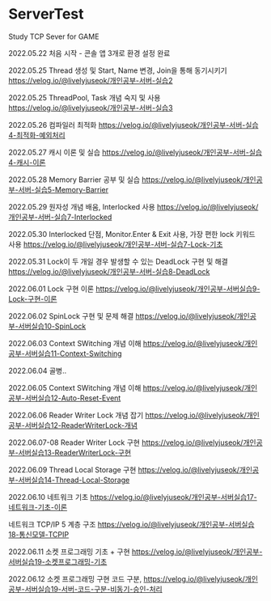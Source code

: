 # ServerTest
Study TCP Sever for GAME

2022.05.22 
처음 시작 - 콘솔 앱 3개로 환경 설정 완료

2022.05.25
Thread 생성 및 Start, Name 변경, Join을 통해 동기시키기
https://velog.io/@livelyjuseok/개인공부-서버-실습2

2022.05.25
ThreadPool, Task 개념 숙지 및 사용
https://velog.io/@livelyjuseok/개인공부-서버-실습3

2022.05.26
컴파일러 최적화 
https://velog.io/@livelyjuseok/개인공부-서버-실습4-최적화-예외처리

2022.05.27
캐시 이론 및 실습
https://velog.io/@livelyjuseok/개인공부-서버-실습4-캐시-이론

2022.05.28
Memory Barrier 공부 및 실습
https://velog.io/@livelyjuseok/개인공부-서버-실습5-Memory-Barrier

2022.05.29
원자성 개념 배움, Interlocked 사용
https://velog.io/@livelyjuseok/개인공부-서버-실습7-Interlocked

2022.05.30
Interlocked 단점, Monitor.Enter & Exit 사용, 가장 편한 lock 키워드 사용
https://velog.io/@livelyjuseok/개인공부-서버-실습7-Lock-기초

2022.05.31
Lock이 두 개일 경우 발생할 수 있는 DeadLock 구현 및 해결
https://velog.io/@livelyjuseok/개인공부-서버-실습8-DeadLock

2022.06.01
Lock 구현 이론 
https://velog.io/@livelyjuseok/개인공부-서버실습9-Lock-구현-이론

2022.06.02
SpinLock 구현 및 문제 해결
https://velog.io/@livelyjuseok/개인공부-서버실습10-SpinLock

2022.06.03
Context SWitching 개념 이해
https://velog.io/@livelyjuseok/개인공부-서버실습11-Context-Switching

2022.06.04
골병..

2022.06.05
Context SWitching 개념 이해
https://velog.io/@livelyjuseok/개인공부-서버실습12-Auto-Reset-Event

2022.06.06
Reader Writer Lock 개념 잡기
https://velog.io/@livelyjuseok/개인공부-서버실습12-ReaderWriterLock-개념

2022.06.07-08
Reader Writer Lock 구현
https://velog.io/@livelyjuseok/개인공부-서버실습13-ReaderWriterLock-구현

2022.06.09
Thread Local Storage 구현
https://velog.io/@livelyjuseok/개인공부-서버실습14-Thread-Local-Storage

2022.06.10
네트워크 기초
https://velog.io/@livelyjuseok/개인공부-서버실습17-네트워크-기초-이론

네트워크 TCP/IP 5 계층 구조
https://velog.io/@livelyjuseok/개인공부-서버실습18-통신모델-TCPIP

2022.06.11
소켓 프로그래밍 기초 + 구현
https://velog.io/@livelyjuseok/개인공부-서버실습19-소켓프로그래밍-기초

2022.06.12
소켓 프로그래밍 구현 코드 구분, 
https://velog.io/@livelyjuseok/개인공부-서버실습19-서버-코드-구분-비동기-승인-처리
